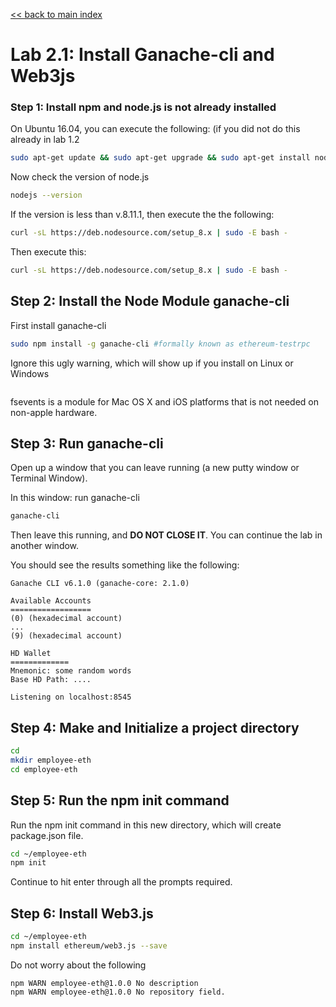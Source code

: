 [<< back to main index](../README.md)

Lab 2.1:  Install Ganache-cli and Web3js
=====================================

### Step 1: Install npm and node.js is not already installed

On Ubuntu 16.04, you can execute the following: (if you did not do this already in lab 1.2

```bash
sudo apt-get update && sudo apt-get upgrade && sudo apt-get install nodejs npm curl
```

Now check the version of node.js

```bash
nodejs --version
```
If the version is less than v.8.11.1, then execute the the following:

```bash
curl -sL https://deb.nodesource.com/setup_8.x | sudo -E bash -
```

Then execute this:

```bash
curl -sL https://deb.nodesource.com/setup_8.x | sudo -E bash -
```


## Step 2: Install the Node Module ganache-cli

First install ganache-cli

```bash
sudo npm install -g ganache-cli #formally known as ethereum-testrpc 
```

Ignore this ugly warning, which will show up if you install on Linux or Windows

```console

```
 
fsevents is a module for Mac OS X and iOS platforms that is not needed on non-apple hardware.

## Step 3: Run ganache-cli

Open up a window that you can leave running (a new putty window or Terminal Window).

In this window: run ganache-cli

```bash
ganache-cli
```

Then leave this running, and **DO NOT CLOSE IT**.  You can continue the lab in another window.

You should see the results something like the following:

```console
Ganache CLI v6.1.0 (ganache-core: 2.1.0)

Available Accounts
==================
(0) (hexadecimal account)
...
(9) (hexadecimal account)

HD Wallet
=============
Mnemonic: some random words
Base HD Path: ....

Listening on localhost:8545

```

## Step 4: Make and Initialize a project directory

```bash
cd
mkdir employee-eth
cd employee-eth
```


## Step 5: Run the npm init command 

Run the npm init command in this new directory, which will create package.json file.

```bash
cd ~/employee-eth
npm init
```

Continue to hit enter through all the prompts required.


## Step 6:  Install Web3.js

```bash
cd ~/employee-eth
npm install ethereum/web3.js --save
```

Do not worry about the following

```console
npm WARN employee-eth@1.0.0 No description
npm WARN employee-eth@1.0.0 No repository field.
```



